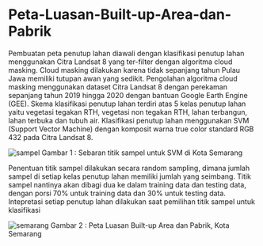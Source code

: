 # Peta-Luasan-Built-up-Area-dan-Pabrik

Pembuatan peta penutup lahan diawali dengan klasifikasi penutup lahan menggunakan Citra Landsat 8 yang ter-filter dengan algoritma cloud masking. Cloud masking dilakukan karena tidak sepanjang tahun Pulau Jawa memiliki tutupan awan yang sedikit. Pengolahan algoritma cloud masking menggunakan dataset Citra Landsat 8 dengan perekaman sepanjang tahun 2019 hingga 2020 dengan bantuan Google Earth Engine (GEE). Skema klasifikasi penutup lahan terdiri atas 5 kelas penutup lahan yaitu vegetasi tegakan RTH, vegetasi non tegakan RTH, lahan terbangun, lahan terbuka dan tubuh air. Klasifikasi penutup lahan menggunakan SVM (Support Vector Machine) dengan komposit warna true color standard RGB 432 pada Citra Landsat 8. 

![sampel](https://user-images.githubusercontent.com/78722448/190323167-184e1d24-a138-4be2-9ae3-713f3e03ca5b.png)
Gambar 1 : Sebaran titik sampel untuk SVM di Kota Semarang

Penentuan titik sampel dilakukan secara random sampling, dimana jumlah sampel di setiap kelas penutup lahan memiliki jumlah yang seimbang. Titik sampel nantinya akan dibagi dua ke dalam training data dan testing data, dengan porsi 70% untuk training data dan 30% untuk testing data. Intepretasi setiap penutup lahan dilakukan saat pemilihan titik sampel untuk klasifikasi

![semarang](https://user-images.githubusercontent.com/78722448/190323419-64f65b1d-f954-41c0-9a63-6184a9f8f21f.jpg)
                    Gambar 2 : Peta Luasan Built-up Area dan Pabrik, Kota Semarang

